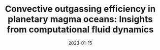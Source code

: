 ---
title: "Convective outgassing efficiency in planetary magma oceans: Insights from computational fluid dynamics"
collection: publications
category: manuscripts
permalink: /publication/Salvador2023
excerpt: 'This paper is about the number 3. The number 4 is left for future work.'
date: 2023-01-15
venue: 'Icarus'
paperurl: 'http://arnaudsalvador.github.io/files/paper3.pdf'
bibtexurl: 'http://arnaudsalvador.github.io/files/Salvador2023.bib'
citation: 'Your Name, You. (2015). &quot;Convective outgassing efficiency in planetary magma oceans: Insights from computational fluid dynamics.&quot; <i>Icarus</i>. 1(3).'
---